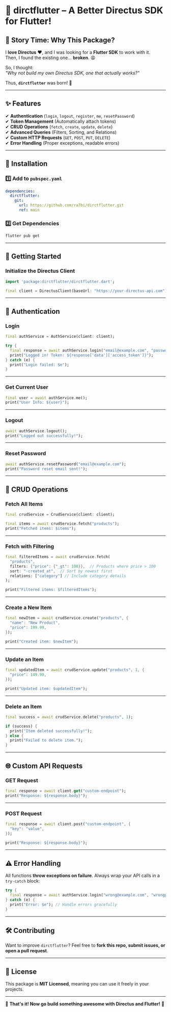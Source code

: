 # 🚀 dirctflutter – A Better Directus SDK for Flutter!

## **📖 Story Time: Why This Package?**
I **love Directus** ❤️, and I was looking for a **Flutter SDK** to work with it.  
Then, I found the existing one... **broken**. 😩  

So, I thought:  
_"Why not build my own Directus SDK, one that actually works?"_  

Thus, **`dirctflutter`** was born! 🎉  

---

## **✨ Features**
✔ **Authentication** (`login`, `logout`, `register`, `me`, `resetPassword`)  
✔ **Token Management** (Automatically attach tokens)  
✔ **CRUD Operations** (`fetch`, `create`, `update`, `delete`)  
✔ **Advanced Queries** (Filters, Sorting, and Relations)  
✔ **Custom HTTP Requests** (`GET`, `POST`, `PUT`, `DELETE`)  
✔ **Error Handling** (Proper exceptions, readable errors)  

---

## **📌 Installation**
### **1️⃣ Add to `pubspec.yaml`**
```yaml
dependencies:
  dirctflutter:
    git:
      url: https://github.com/ra7bi/dirctflutter.git
      ref: main
```

### **2️⃣ Get Dependencies**
```sh
flutter pub get
```

---

## **🚀 Getting Started**
### **Initialize the Directus Client**
```dart
import 'package:dirctflutter/dirctflutter.dart';

final client = DirectusClient(baseUrl: "https://your-directus-api.com");
```

---

## **🔐 Authentication**
### **Login**
```dart
final authService = AuthService(client: client);

try {
  final response = await authService.login("email@example.com", "password123");
  print("Logged in! Token: ${response['data']['access_token']}");
} catch (e) {
  print("Login failed: $e");
}
```

---

### **Get Current User**
```dart
final user = await authService.me();
print("User Info: ${user}");
```

---

### **Logout**
```dart
await authService.logout();
print("Logged out successfully!");
```

---

### **Reset Password**
```dart
await authService.resetPassword("email@example.com");
print("Password reset email sent!");
```

---

## **📝 CRUD Operations**
### **Fetch All Items**
```dart
final crudService = CrudService(client: client);

final items = await crudService.fetch("products");
print("Fetched items: $items");
```

---

### **Fetch with Filtering**
```dart
final filteredItems = await crudService.fetch(
  "products",
  filters: {"price": {"_gt": 100}},  // Products where price > 100
  sort: "-created_at",  // Sort by newest first
  relations: ["category"] // Include category details
);

print("Filtered items: $filteredItems");
```

---

### **Create a New Item**
```dart
final newItem = await crudService.create("products", {
  "name": "New Product",
  "price": 199.99,
});

print("Created item: $newItem");
```

---

### **Update an Item**
```dart
final updatedItem = await crudService.update("products", 1, {
  "price": 149.99,
});

print("Updated item: $updatedItem");
```

---

### **Delete an Item**
```dart
final success = await crudService.delete("products", 1);

if (success) {
  print("Item deleted successfully!");
} else {
  print("Failed to delete item.");
}
```

---

## **🌐 Custom API Requests**
### **GET Request**
```dart
final response = await client.get("custom-endpoint");
print("Response: ${response.body}");
```

---

### **POST Request**
```dart
final response = await client.post("custom-endpoint", {
  "key": "value",
});

print("Response: ${response.body}");
```

---

## **⚠ Error Handling**
All functions **throw exceptions on failure**. Always wrap your API calls in a `try-catch` block:

```dart
try {
  final response = await authService.login("wrong@example.com", "wrongpassword");
} catch (e) {
  print("Error: $e"); // Handle errors gracefully
}
```

---

## **🛠 Contributing**
Want to improve `dirctflutter`? Feel free to **fork this repo, submit issues, or open a pull request**.  

---

## **📜 License**
This package is **MIT Licensed**, meaning you can use it freely in your projects.  

---

🎉 **That's it! Now go build something awesome with Directus and Flutter!** 🚀
